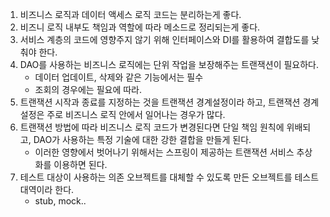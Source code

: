 1. 비즈니스 로직과 데이터 액세스 로직 코드는 분리하는게 좋다.
2. 비즈니 로직 내부도 책임과 역할에 따라 메소드로 정리되는게 좋다.
3. 서비스 계층의 코드에 영향주지 않기 위해 인터페이스와 DI를 활용하여 결합도를 낮춰야 한다.
4. DAO를 사용하는 비즈니스 로직에는 단위 작업을 보장해주는 트랜잭션이 필요하다.
    * 데이터 업데이트, 삭제와 같은 기능에서는 필수
    * 조회의 경우에는 필요에 따라.
5. 트랜잭션 시작과 종료를 지정하는 것을 트랜잭션 경계설정이라 하고, 트랜잭션 경계설정은 주로 비즈니스 로직 안에서 일어나는 경우가 많다.
6. 트랜잭션 방법에 따라 비즈니스 로직 코드가 변경된다면 단일 책임 원칙에 위배되고, DAO가 사용하는 특정 기술에 대한 강한 결합을 만들게 된다.
    * 이러한 영향에서 벗어나기 위해서는 스프링이 제공하는 트랜잭션 서비스 추상화를 이용하면 된다.
7. 테스트 대상이 사용하는 의존 오브젝트를 대체할 수 있도록 만든 오브젝트를 테스트 대역이라 한다.
    * stub, mock..

